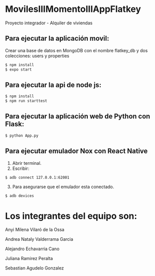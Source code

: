 # MovilesIIIMomentoIIIAppFlatkey
Proyecto integrador - Alquiler de viviendas


## Para ejecutar la aplicación movil:
Crear una base de datos en MongoDB con el nombre flatkey_db y dos colecciones: users y properties

```sh
$ npm install
$ expo start
```

## Para ejecutar la api de node js:

```sh
$ npm install
$ npm run starttest
```

## Para ejecutar la aplicación web de Python con Flask:
```sh
$ python App.py
```

## Para ejecutar emulador Nox con React Native
1. Abrir terminal.
2. Escribir:
```sh
$ adb connect 127.0.0.1:62001
```
3. Para asegurarse que el emulador esta conectado.
```sh
$ adb devices
```


# Los integrantes del equipo son:

Anyi Milena Vilaró de la Ossa

Andrea Nataly Valderrama Garcia

Alejandro Echavarria Cano

Juliana Ramirez Peralta

Sebastian Agudelo Gonzalez

